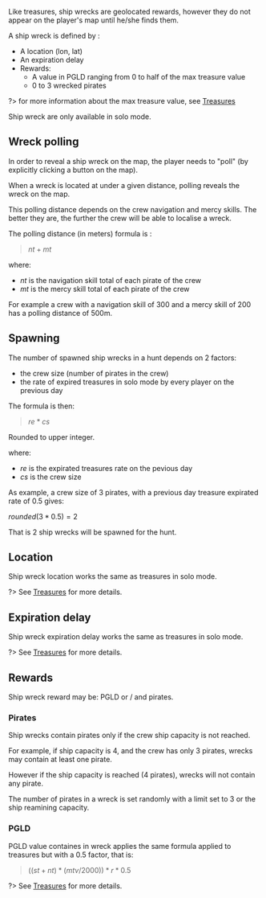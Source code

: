 Like treasures, ship wrecks are geolocated rewards, however they do not appear on the player's map until he/she finds them.

A ship wreck is defined by :
- A location (lon, lat)
- An expiration delay
- Rewards:
    - A value in PGLD ranging from 0 to half of the max treasure value
    - 0 to 3 wrecked pirates

?> for more information about the max treasure value, see [Treasures](game_concepts/treasures.md)

Ship wreck are only available in solo mode.

## Wreck polling

In order to reveal a ship wreck on the map, the player needs to "poll" (by explicitly clicking a button on the map).

When a wreck is located at under a given distance, polling reveals the wreck on the map.

This polling distance depends on the crew navigation and mercy skills. The better they are, the further the crew will be able to localise a wreck.

The polling distance (in meters) formula is :

> $nt + mt$

where:
- $nt$ is the navigation skill total of each pirate of the crew
- $mt$ is the mercy skill total of each pirate of the crew

For example a crew with a navigation skill of 300 and a mercy skill of 200 has a polling distance of 500m.


## Spawning

The number of spawned ship wrecks in a hunt depends on 2 factors:
- the crew size (number of pirates in the crew)
- the rate of expired treasures in solo mode by every player on the previous day

The formula is then:

> $re * cs$

Rounded to upper integer.

where:
- $re$ is the expirated treasures rate on the pevious day
- $cs$ is the crew size

As example, a crew size of 3 pirates, with a previous day treasure expirated rate of 0.5 gives: 

$rounded(3 * 0.5) = 2$

That is 2 ship wrecks will be spawned for the hunt.

## Location

Ship wreck location works the same as treasures in solo mode.

?> See [Treasures](game_concept/treasures.md) for more details.

## Expiration delay

Ship wreck expiration delay works the same as treasures in solo mode.

?> See [Treasures](game_concept/treasures.md) for more details.

## Rewards

Ship wreck reward may be: PGLD or / and pirates.

### Pirates

Ship wrecks contain pirates only if the crew ship capacity is not reached.

For example, if ship capacity is 4, and the crew has only 3 pirates, wrecks may contain at least one pirate.

However if the ship capacity is reached (4 pirates), wrecks will not contain any pirate.

The number of pirates in a wreck is set randomly with a limit set to 3 or the ship reamining capacity.

### PGLD

PGLD value containes in wreck applies the same formula applied to treasures but with a 0.5 factor, that is:

> $((st + nt)* (mtv / 2000)) * r * 0.5$

?> See [Treasures](game_concept/treasures.md) for more details.

